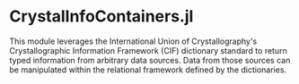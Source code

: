# CrystalInfoContainers.jl

This module leverages the International Union of Crystallography's 
Crystallographic Information Framework (CIF) dictionary standard
to return typed information from arbitrary data sources. Data
from those sources can be manipulated within the relational
framework defined by the dictionaries.


